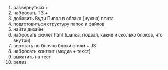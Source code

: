 1. развернуться +
2. набросать ТЗ +
3. добавить Вуди Пипол в облако (нужна) почта
4. подготовиться структуру папок и файлов
5. найти дизайн
6. набросать скилет html (шапка, подвал, какие и сколько блоков, что внутри)
7. верстать по блочно блоки стили + JS
8. набросать контент (медиа + текст)
9. выкатить на тест 
10. релиз